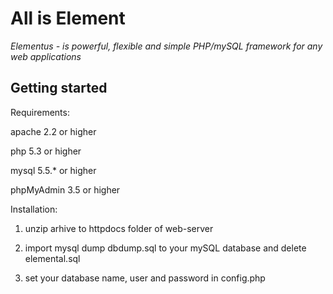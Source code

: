 All is Element
==============

*Elementus - is powerful, flexible and simple PHP/mySQL framework for any web applications*

Getting started
---------------

Requirements:

apache 2.2 or higher

php 5.3 or higher

mysql 5.5.* or higher

phpMyAdmin 3.5 or higher


Installation:

1. unzip arhive to httpdocs folder of web-server

2. import  mysql dump dbdump.sql to your mySQL database and delete elemental.sql

3. set your database name, user and password in config.php

